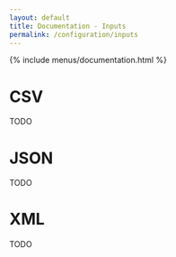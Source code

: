 ```yaml
---
layout: default
title: Documentation - Inputs
permalink: /configuration/inputs
---
```


{% include menus/documentation.html %}

# CSV

TODO

# JSON

TODO

# XML

TODO
